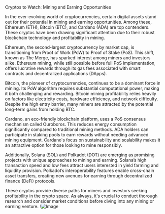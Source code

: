 Cryptos to Watch: Mining and Earning Opportunities

In the ever-evolving world of cryptocurrencies, certain digital assets stand out for their potential in mining and earning opportunities. Among these, Ethereum (ETH), Bitcoin (BTC), and Cardano (ADA) are top contenders. These cryptos have been drawing significant attention due to their robust blockchain technology and profitability in mining.

Ethereum, the second-largest cryptocurrency by market cap, is transitioning from Proof of Work (PoW) to Proof of Stake (PoS). This shift, known as The Merge, has sparked interest among miners and investors alike. Ethereum mining, while still possible before full PoS implementation, offers lucrative rewards through its gas fees associated with smart contracts and decentralized applications (DApps).

Bitcoin, the pioneer of cryptocurrencies, continues to be a dominant force in mining. Its PoW algorithm requires substantial computational power, making it both challenging and rewarding. Bitcoin mining profitability relies heavily on factors like electricity costs, hardware efficiency, and network difficulty. Despite the high entry barrier, many miners are attracted by the potential long-term gains from holding BTC.

Cardano, an eco-friendly blockchain platform, uses a PoS consensus mechanism called Ouroboros. This reduces energy consumption significantly compared to traditional mining methods. ADA holders can participate in staking pools to earn rewards without needing advanced mining equipment. Cardano's focus on sustainability and scalability makes it an attractive option for those looking to mine responsibly.

Additionally, Solana (SOL) and Polkadot (DOT) are emerging as promising projects with unique approaches to mining and earning. Solana’s high transaction speed and low fees attract users interested in yield farming and liquidity provision. Polkadot’s interoperability features enable cross-chain asset transfers, creating new avenues for earning through decentralized finance (DeFi) protocols.

These cryptos provide diverse paths for miners and investors seeking profitability in the crypto space. As always, it's crucial to conduct thorough research and consider market conditions before diving into any mining or earning venture. !![Image](https://github.com/user-attachments/assets/057c907c-805e-4310-a052-f5031067f3de)